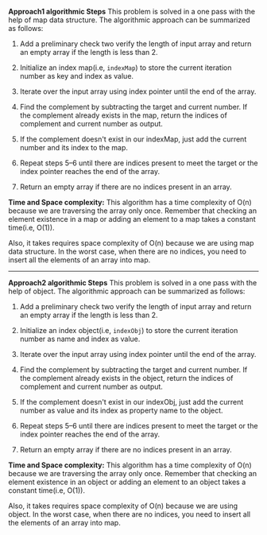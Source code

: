 **Approach1 algorithmic Steps**
This problem is solved in a one pass with the help of map data structure. The algorithmic approach can be summarized as follows:


1. Add a preliminary check two verify the length of input array and return an empty array if the length is less than 2.

3. Initialize an index map(i.e, `indexMap`) to store the current iteration number as key and index as value.

4. Iterate over the input array using index pointer until the end of the array. 

5. Find the complement by subtracting the target and current number. If the complement already exists in the map, return the indices of complement and current number as output.

6. If the complement doesn't exist in our indexMap, just add the current number and its index to the map.

7. Repeat steps 5–6 until there are indices present to meet the target or the index pointer reaches the end of the array.

8. Return an empty array if there are no indices present in an array.

**Time and Space complexity:**
This algorithm has a time complexity of O(n) because we are traversing the array only once. Remember that checking an element existence in a map or adding an element to a map takes a constant time(i.e, O(1)).

Also, it takes requires space complexity of O(n) because we are using map data structure. In the worst case, when there are no indices, you need to insert all the elements of an array into map.

----------------------------------------------------------------------------------------------------------------------------
**Approach2 algorithmic Steps**
This problem is solved in a one pass with the help of object. The algorithmic approach can be summarized as follows:


1. Add a preliminary check two verify the length of input array and return an empty array if the length is less than 2.

3. Initialize an index object(i.e, `indexObj`) to store the current iteration number as name and index as value.

4. Iterate over the input array using index pointer until the end of the array. 

5. Find the complement by subtracting the target and current number. If the complement already exists in the object, return the indices of complement and current number as output.

6. If the complement doesn't exist in our indexObj, just add the current number as value and its index as property name to the object.

7. Repeat steps 5–6 until there are indices present to meet the target or the index pointer reaches the end of the array.

8. Return an empty array if there are no indices present in an array.

**Time and Space complexity:**
This algorithm has a time complexity of O(n) because we are traversing the array only once. Remember that checking an element existence in an object or adding an element to an object takes a constant time(i.e, O(1)).

Also, it takes requires space complexity of O(n) because we are using object. In the worst case, when there are no indices, you need to insert all the elements of an array into map.